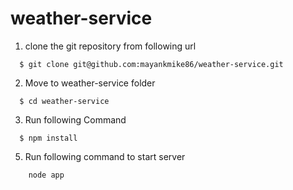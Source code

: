 # weather-service
1. clone the git repository from following url
```
  $ git clone git@github.com:mayankmike86/weather-service.git
```
2. Move to weather-service folder
```
  $ cd weather-service
```
3. Run following Command
```
  $ npm install
```

5. Run following command to start server
```
	node app
```
